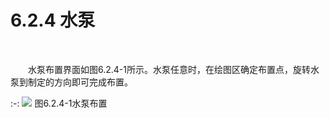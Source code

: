 # 6.2.4 水泵
<br/>

&emsp;&emsp;水泵布置界面如图6.2.4\-1所示。水泵任意时，在绘图区确定布置点，旋转水泵到制定的方向即可完成布置。
<br/>

:-: ![](images/271.png)
图6.2.4\-1水泵布置
<br/>
